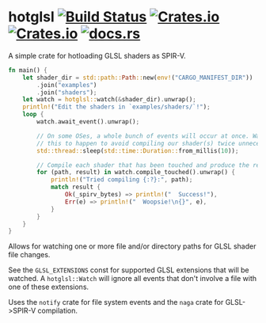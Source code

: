 # hotglsl [![Build Status](https://travis-ci.org/nannou-org/hotglsl.svg?branch=master)](https://travis-ci.org/nannou-org/hotglsl) [![Crates.io](https://img.shields.io/crates/v/hotglsl.svg)](https://crates.io/crates/hotglsl) [![Crates.io](https://img.shields.io/crates/l/hotglsl.svg)](https://github.com/nannou-org/hotglsl/blob/master/LICENSE-MIT) [![docs.rs](https://docs.rs/hotglsl/badge.svg)](https://docs.rs/hotglsl/)

A simple crate for hotloading GLSL shaders as SPIR-V.

```rust
fn main() {
    let shader_dir = std::path::Path::new(env!("CARGO_MANIFEST_DIR"))
        .join("examples")
        .join("shaders");
    let watch = hotglsl::watch(&shader_dir).unwrap();
    println!("Edit the shaders in `examples/shaders/`!");
    loop {
        watch.await_event().unwrap();

        // On some OSes, a whole bunch of events will occur at once. Wait for
        // this to happen to avoid compiling our shader(s) twice unnecessarily.
        std::thread::sleep(std::time::Duration::from_millis(10));

        // Compile each shader that has been touched and produce the result.
        for (path, result) in watch.compile_touched().unwrap() {
            println!("Tried compiling {:?}:", path);
            match result {
                Ok(_spirv_bytes) => println!("  Success!"),
                Err(e) => println!("  Woopsie!\n{}", e),
            }
        }
    }
}
```

Allows for watching one or more file and/or directory paths for GLSL shader file
changes.

See the `GLSL_EXTENSIONS` const for supported GLSL extensions that will be
watched. A `hotglsl::Watch` will ignore all events that don't involve a file
with one of these extensions.

Uses the `notify` crate for file system events and the `naga` crate for
GLSL->SPIR-V compilation.
